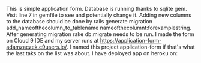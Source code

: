 This is simple application form.
Database is running thanks to sqlite gem. Visit line 7 in gemfile to see and potentially change it.
Adding new columns to the database should be done by rails generate migration add_nameofthecolumn_to_tablename nameofthecolumnt:forexamplestring.
After generating migration rake db:migrate needs to be run.
I made the form on Cloud 9 IDE and my server runs at https://application-form-adamzaczek.c9users.io/.
I named this project application-form if that's what the last taks on the list was about.
I have deployed app on heroku on: